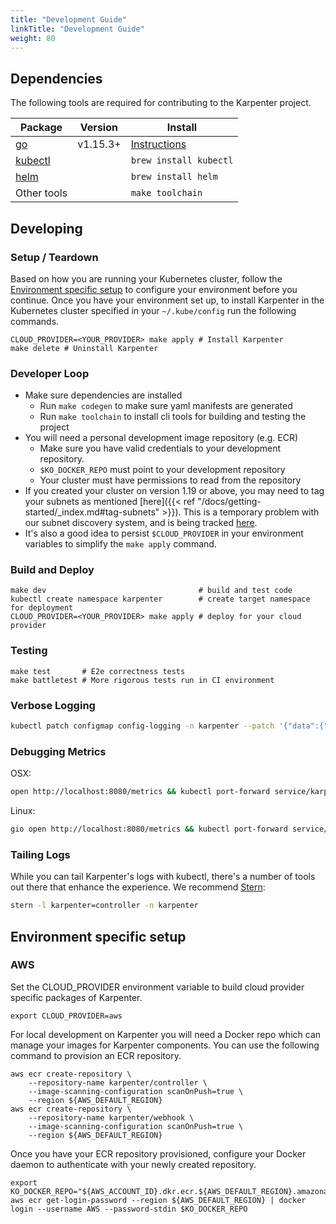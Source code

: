 ```yaml
---
title: "Development Guide"
linkTitle: "Development Guide"
weight: 80
---
```


## Dependencies

The following tools are required for contributing to the Karpenter project.

| Package                                                            | Version  | Install                |
| ------------------------------------------------------------------ | -------- | ---------------------- |
| [go](https://golang.org/dl/)                                       | v1.15.3+ | [Instructions](https://golang.org/doc/install)   |
| [kubectl](https://kubernetes.io/docs/tasks/tools/install-kubectl/) |          | `brew install kubectl` |
| [helm](https://helm.sh/docs/intro/install/)                        |          | `brew install helm`    |
| Other tools                                                        |          | `make toolchain`       |

## Developing

### Setup / Teardown

Based on how you are running your Kubernetes cluster, follow the [Environment specific setup](#environment-specific-setup) to configure your environment before you continue. Once you have your environment set up, to install Karpenter in the Kubernetes cluster specified in your `~/.kube/config`  run the following commands.

```
CLOUD_PROVIDER=<YOUR_PROVIDER> make apply # Install Karpenter
make delete # Uninstall Karpenter
```

### Developer Loop
* Make sure dependencies are installed
    * Run `make codegen` to make sure yaml manifests are generated
    * Run `make toolchain` to install cli tools for building and testing the project
* You will need a personal development image repository (e.g. ECR)
    * Make sure you have valid credentials to your development repository.
    * `$KO_DOCKER_REPO` must point to your development repository
    * Your cluster must have permissions to read from the repository
* If you created your cluster on version 1.19 or above, you may need to tag your subnets as mentioned [here]({{< ref "/docs/getting-started/_index.md#tag-subnets" >}}). This is a temporary problem with our subnet discovery system, and is being tracked [here](https://github.com/awslabs/karpenter/issues/404#issuecomment-845283904).
* It's also a good idea to persist `$CLOUD_PROVIDER` in your environment variables to simplify the `make apply` command.

### Build and Deploy
```
make dev                                  # build and test code
kubectl create namespace karpenter        # create target namespace for deployment
CLOUD_PROVIDER=<YOUR_PROVIDER> make apply # deploy for your cloud provider
```

### Testing
```
make test       # E2e correctness tests
make battletest # More rigorous tests run in CI environment
```

### Verbose Logging
```bash
kubectl patch configmap config-logging -n karpenter --patch '{"data":{"loglevel.controller":"debug"}}'
```

### Debugging Metrics
OSX:
```bash
open http://localhost:8080/metrics && kubectl port-forward service/karpenter-metrics -n karpenter 8080
```

Linux:
```bash
gio open http://localhost:8080/metrics && kubectl port-forward service/karpenter-metrics -n karpenter 8080
```

### Tailing Logs
While you can tail Karpenter's logs with kubectl, there's a number of tools out there that enhance the experience. We recommend [Stern](https://pkg.go.dev/github.com/planetscale/stern#section-readme):

```bash
stern -l karpenter=controller -n karpenter
```

## Environment specific setup

### AWS
Set the CLOUD_PROVIDER environment variable to build cloud provider specific packages of Karpenter.

```
export CLOUD_PROVIDER=aws
```

For local development on Karpenter you will need a Docker repo which can manage your images for Karpenter components.
You can use the following command to provision an ECR repository.
```
aws ecr create-repository \
    --repository-name karpenter/controller \
    --image-scanning-configuration scanOnPush=true \
    --region ${AWS_DEFAULT_REGION}
aws ecr create-repository \
    --repository-name karpenter/webhook \
    --image-scanning-configuration scanOnPush=true \
    --region ${AWS_DEFAULT_REGION}
```

Once you have your ECR repository provisioned, configure your Docker daemon to authenticate with your newly created repository.

```
export KO_DOCKER_REPO="${AWS_ACCOUNT_ID}.dkr.ecr.${AWS_DEFAULT_REGION}.amazonaws.com/karpenter"
aws ecr get-login-password --region ${AWS_DEFAULT_REGION} | docker login --username AWS --password-stdin $KO_DOCKER_REPO
```
